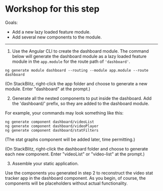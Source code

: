 # Workshop for this step

Goals:

* Add a new lazy loaded feature module.
* Add several new components to the module.

-----

1. Use the Angular CLI to create the dashboard module.
   The command below will generate the dashboard module as a lazy loaded
   feature module in the `app.module` for the route path of `'dashboard'`.

```
ng generate module dashboard --routing --module app.module --route dashboard
```

(On StackBlitz, right-click the app folder and choose to generate a
new module. Enter "dashboard" at the prompt.)

2. Generate all the nested components to put inside the dashboard.
Add the 'dashboard/' prefix, so they are added to the dashboard module.

For example, your commands may look something like this:

```
ng generate component dashboard/videoList
ng generate component dashboard/videoPlayer
ng generate component dashboard/statFilters
```

(The stat graphs component will be added later, time permitting.)

(On StackBlitz, right-click the dashboard folder and choose to
generate each new component. Enter "videoList" or
"video-list" at the prompt.)

3. Assemble your static application.

Use the components you generated in step 2 to reconstruct the video
stat tracker app in the dashboard component. As you begin, of course,
the components will be placeholders without actual functionality.
